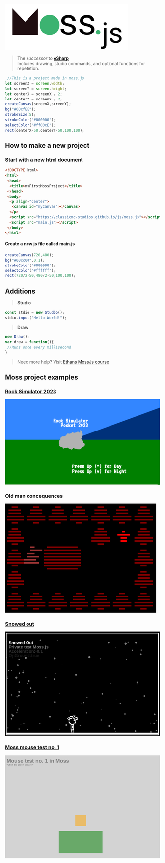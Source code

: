 <img src="untitled.png" width="400" height="150"/>

> The <em>successor</em> to <a href="https://github.com/creativeDrawerStudios/eSharpBeta"><b>eSharp</b></a> <br/>
> Includes drawing, studio commands, and optional functions for repetetion.

``` js
 //This is a project made in moss.js
let screenX = screen.width;
let screenY = screen.height;
let centerX = screenX / 2;
let centerY = screenY / 2;
createCanvas(screenX,screenY);
bg("#00cfEE");
strokeSize(5);
strokeColor("#000000");
selectColor("#ff00cE");
rect(centerX-50,centerY-50,100,100);
```
## How to make a new project

### Start with a new html document

``` html
<!DOCTYPE html>
<html>
 <head>
  <title>myFirstMossProject</title>
 </head>
 <body>
  <p align="center">
   <canvas id="myCanvas"></canvas>
  </p>
  <script src="https://classicmc-studios.github.io/js/moss.js"></script>
  <script src="main.js"></script>
 </body>
</html>
```

#### Create a new js file called main.js

``` js
createCanvas(720,480);
bg("#00cc00",0.1);
strokeColor("#000000");
selectColor("#ffffff");
rect(720/2-50,480/2-50,100,100);
```

## Additions 

> <b>Studio</b>

``` js
const stdio = new Studio();
stdio.input("Hello World!");
```

> <b>Draw</b>

```js 
new Draw();
var draw = function(){
 //Runs once every millisecond
}
```

> Need more help? Visit <a href="https://classicmc-studios.github.io/ejs/">Ethans MossJs course</a>  

## Moss project examples

### [Rock Simulator 2023](https://classicmc-studios.github.io/rs23)

![Rock Simulator Image](./rs.png)

### [Old man concequences](https://classicmc-studios.github.io/omc)

![Omc image](./omc.png)

### [Snowed out](https://classicmc-studios.github.io/snoout)

![Snowed out image](./sno.png)

### [Moss mouse test no. 1](https://classicmc-studios.github.io/mmt)

![Mmt image](./mmt.png)


